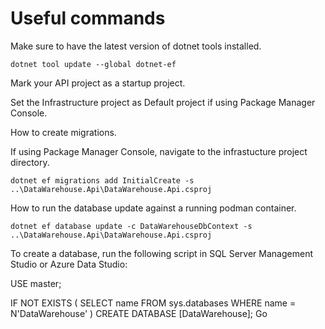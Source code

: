 # Useful commands

Make sure to have the latest version of dotnet tools installed.

`dotnet tool update --global dotnet-ef`

Mark your API project as a startup project.

Set the Infrastructure project as Default project if using Package Manager Console.

How to create migrations.

If using Package Manager Console, navigate to the infrastucture project directory.

`dotnet ef migrations add InitialCreate -s ..\DataWarehouse.Api\DataWarehouse.Api.csproj`

How to run the database update against a running podman container.

`dotnet ef database update -c DataWarehouseDbContext -s ..\DataWarehouse.Api\DataWarehouse.Api.csproj`


To create a database, run the following script 
in SQL Server Management Studio or Azure Data Studio:

USE master; 


IF NOT EXISTS ( SELECT name FROM sys.databases WHERE name = N'DataWarehouse' ) CREATE DATABASE [DataWarehouse]; 
Go